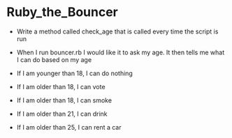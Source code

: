# Ruby_the_Bouncer

* Write a method called check_age that is called every time the script is run

* When I run bouncer.rb I would like it to ask my age. It then tells me what I can do based on my age

* If I am younger than 18, I can do nothing

* If I am older than 18, I can vote

* If I am older than 18, I can smoke

* If I am older than 21, I can drink

* If I am older than 25, I can rent a car

